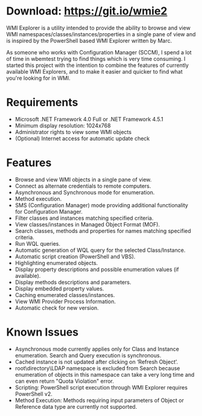 # Download: https://git.io/wmie2


WMI Explorer is a utility intended to provide the ability to browse and view WMI namespaces/classes/instances/properties in a single pane of view and is inspired by the PowerShell based WMI Explorer written by Marc.

As someone who works with Configuration Manager (SCCM), I spend a lot of time in wbemtest trying to find things which is very time consuming. I started this project with the intention to combine the features of currently available WMI Explorers, and to make it easier and quicker to find what you're looking for in WMI.

# Requirements

* Microsoft .NET Framework 4.0 Full or .NET Framework 4.5.1
* Minimum display resolution: 1024x768
* Administrator rights to view some WMI objects
* (Optional) Internet access for automatic update check

# Features

* Browse and view WMI objects in a single pane of view.
* Connect as alternate credentials to remote computers.
* Asynchronous and Synchronous mode for enumeration.
* Method execution.
* SMS (Configuration Manager) mode providing additional functionality for Configuration Manager.
* Filter classes and instances matching specified criteria.
* View classes/instances in Managed Object Format (MOF).
* Search classes, methods and properties for names matching specified criteria.
* Run WQL queries.
* Automatic generation of WQL query for the selected Class/Instance.
* Automatic script creation (PowerShell and VBS).
* Highlighting enumerated objects.
* Display property descriptions and possible enumeration values (if available).
* Display methods descriptions and parameters.
* Display embedded property values.
* Caching enumerated classes/instances.
* View WMI Provider Process Information.
* Automatic check for new version.

# Known Issues

* Asynchronous mode currently applies only for Class and Instance enumeration. Search and Query execution is synchronous.
* Cached instance is not updated after clicking on ‘Refresh Object’.
* root\directory\LDAP namespace is excluded from Search because enumeration of objects in this namespace can take a very long time and can even return "Quota Violation" error.
* Scripting: PowerShell script execution through WMI Explorer requires PowerShell v2.
* Method Execution: Methods requiring input parameters of Object or Reference data type are currently not supported.
